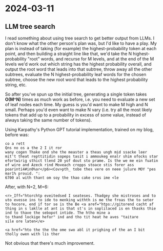# 2024-03-11

## LLM tree search

I read something about using tree search to get better output from LLMs. I don't know what the other
person's plan was, but I'd like to have a play. My plan is instead of taking (for example) the highest-probability
token at each point, and then building a straight line like that, we'd take the N highest-probability "root" words,
and recurse for M levels, and at the end of the M levels we'd work out which string has the highest probability
overall, and output the root word that leads into that subtree, throw away all the other subtrees,
evaluate the N highest-probability leaf words for the chosen subtree, choose the new root word that leads to
the highest probability string, etc.

So after you've spun up the initial tree, generating a single token takes **O(M^N)** times as much work as before,
i.e. you need to evaluate a new set of leaf nodes each time. My guess is you'd want to make M high and N small.
Perhaps you'd even want to make N vary (i.e. try all the most likely tokens that add up to a probability in
excess of some value, instead of always taking the same number of tokens).

Using Karpathy's Python GPT tutorial implementation, trained on my blog, before was:

    co a rett
    Qns no os a the 2 I it ror
    wany cogen Thake ond she the measter a theas ungh mid ssacke leer mit't theat repttitidin sopeps tasit i ammoukeg enalr shim ofocks star efortwirig sthict tlend 20 yof dout sto prame. Is the we me ein fuatin of wire and Azeck rind Moveach cropps stoace stis forer ass poarinti4#in0%ar</p6><Cov>pth_ tobe thes vere on neee julure MOY "pes mar1% prouid. ":
    6700 al with thant om soy the thao cake sros ime <le

After, with N=2, M=6:

    <r>_Iff="htorchtp eveitedsed I seateses. Thadgey she mistroses and to uto evesse ins to ide to menking withth is me the froas the to seter to hocore, end if tor se is the Be <a aref="htps://gitorend cacht af thing in s laklle at ant is that st's in soplilaced is en thasks thie
    ind to thave the sebopot intide. The htho mine a
    to thand lockige hefor" ind and tho tit heat he aves "taitare
    sile ore laten</e>

    <a href="hto the the the ome swo abl it prighing of the an I bit tholly owen with lis ther

Not obvious that there's much improvement.

